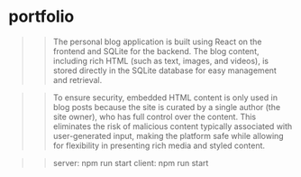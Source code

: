 # portfolio

>>The personal blog application is built using React on the frontend and SQLite for the backend. The blog content, including rich HTML (such as text, images, and videos), is stored directly in the SQLite database for easy management and retrieval.

>>To ensure security, embedded HTML content is only used in blog posts because the site is curated by a single author (the site owner), who has full control over the content. This eliminates the risk of malicious content typically associated with user-generated input, making the platform safe while allowing for flexibility in presenting rich media and styled content.

>>server: npm run start
  >>client: npm run start
